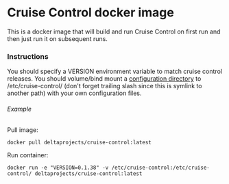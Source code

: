 # Cruise Control docker image

This is a docker image that will build and run Cruise Control on first run and then just run it on subsequent runs.

### Instructions
You should specify a VERSION environment variable to match cruise control releases.
You should volume/bind mount a [configuration directory](https://github.com/linkedin/cruise-control/tree/master/config) to /etc/cruise-control/ (don't forget trailing slash since this is symlink to another path) with your own configuration files.

###### Example

Pull image:
```
docker pull deltaprojects/cruise-control:latest
```

Run container:
```
docker run -e "VERSION=0.1.38" -v /etc/cruise-control:/etc/cruise-control/ deltaprojects/cruise-control:latest
```
